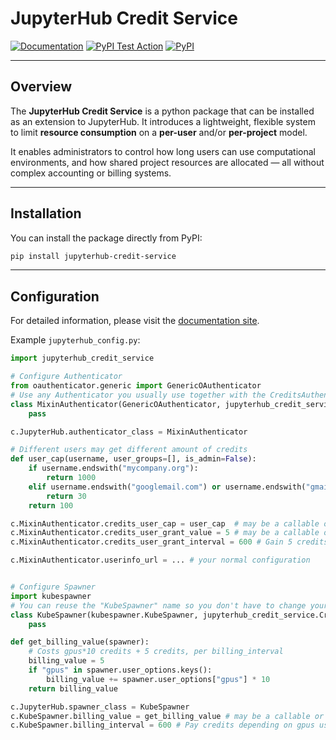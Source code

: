 # JupyterHub Credit Service

[![Documentation](https://img.shields.io/badge/docs-MkDocs-blue)](https://jsc-jupyter.github.io/jupyterhub-credit-service/)
[![PyPI Test Action](https://github.com/jsc-jupyter/jupyterhub-credit-service/actions/workflows/pytest.yml/badge.svg?branch=main)](https://github.com/jsc-jupyter/jupyterhub-credit-service/actions/workflows/pytest.yml)
[![PyPI](https://img.shields.io/pypi/v/jupyterhub-credit-service)](https://pypi.org/project/jupyterhub-credit-service/)

---

## Overview

The **JupyterHub Credit Service** is a python package that can be installed as an extension to JupyterHub. It introduces a lightweight, flexible system to limit **resource consumption** on a **per-user** and/or **per-project** model.

It enables administrators to control how long users can use computational environments, and how shared project resources are allocated — all without complex accounting or billing systems.

---

## Installation

You can install the package directly from PyPI:

```bash
pip install jupyterhub-credit-service
```

---

## Configuration

For detailed information, please visit the [documentation site](https://jsc-jupyter.github.io/jupyterhub-credit-service/).

Example `jupyterhub_config.py`:

```python
import jupyterhub_credit_service

# Configure Authenticator
from oauthenticator.generic import GenericOAuthenticator
# Use any Authenticator you usually use together with the CreditsAuthenticator
class MixinAuthenticator(GenericOAuthenticator, jupyterhub_credit_service.CreditsAuthenticator):
    pass

c.JupyterHub.authenticator_class = MixinAuthenticator

# Different users may get different amount of credits
def user_cap(username, user_groups=[], is_admin=False):
    if username.endswith("mycompany.org"):
        return 1000
    elif username.endswith("googlemail.com") or username.endswith("gmail.com"):
        return 30
    return 100

c.MixinAuthenticator.credits_user_cap = user_cap  # may be a callable or integer
c.MixinAuthenticator.credits_user_grant_value = 5 # may be a callable or integer
c.MixinAuthenticator.credits_user_grant_interval = 600 # Gain 5 credits every 10 minutes, may be a callable or integer

c.MixinAuthenticator.userinfo_url = ... # your normal configuration


# Configure Spawner
import kubespawner
# You can reuse the "KubeSpawner" name so you don't have to change your other configs
class KubeSpawner(kubespawner.KubeSpawner, jupyterhub_credit_service.CreditsSpawner):
    pass

def get_billing_value(spawner):
    # Costs gpus*10 credits + 5 credits, per billing_interval
    billing_value = 5
    if "gpus" in spawner.user_options.keys():
        billing_value += spawner.user_options["gpus"] * 10
    return billing_value

c.JupyterHub.spawner_class = KubeSpawner
c.KubeSpawner.billing_value = get_billing_value # may be a callable or integer
c.KubeSpawner.billing_interval = 600 # Pay credits depending on gpus usage every 10 minutes, may be a callable or integer
```
